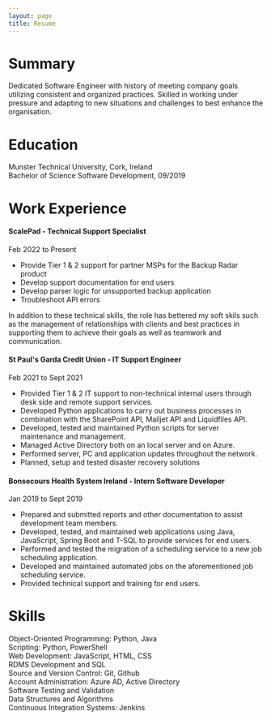 ```yaml
---
layout: page
title: Resume
---
```


# Summary

Dedicated Software Engineer with history of meeting company goals utilizing consistent and organized practices. Skilled in working under pressure and adapting to new situations and challenges to best enhance the organisation.

# Education

Munster Technical University, Cork, Ireland  
Bachelor of Science Software Development, 09/2019

# Work Experience

#### ScalePad - Technical Support Specialist

Feb 2022 to Present

- Provide Tier 1 & 2 support for partner MSPs for the Backup Radar product
- Develop support documentation for end users
- Develop parser logic for unsupported backup application
- Troubleshoot API errors

In addition to these technical skills, the role has bettered my soft skils such as the management of relationships with clients and best practices in supporting them to achieve their goals as well as teamwork and communication.

#### St Paul's Garda Credit Union - IT Support Engineer

Feb 2021 to Sept 2021

- Provided Tier 1 & 2 IT support to non-technical internal users through desk side and remote support services.
- Developed Python applications to carry out business processes in combination with the SharePoint API, Mailjet API and Liquidfiles API.
- Developed, tested and maintained Python scripts for server maintenance and management.
- Managed Active Directory both on an local server and on Azure.
- Performed server, PC and application updates throughout the network.
- Planned, setup and tested disaster recovery solutions

#### Bonsecours Health System Ireland - Intern Software Developer

Jan 2019 to Sept 2019

- Prepared and submitted reports and other documentation to assist development team members.
- Developed, tested, and maintained web applications using Java, JavaScript, Spring Boot and T-SQL to provide services for end users.
- Performed and tested the migration of a scheduling service to a new job scheduling application.
- Developed and maintained automated jobs on the aforementioned job scheduling service.
- Provided technical support and training for end users.

# Skills

Object-Oriented Programming: Python, Java  
Scripting: Python, PowerShell  
Web Development: JavaScript, HTML, CSS  
RDMS Development and SQL  
Source and Version Control: Git, Github  
Account Administration: Azure AD, Active Directory  
Software Testing and Validation  
Data Structures and Algorithms  
Continuous Integration Systems: Jenkins
